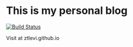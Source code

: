 # This is my personal blog

[![Build Status](https://travis-ci.org/ztlevi/hexo_blog.svg?branch=master)](https://travis-ci.org/ztlevi/hexo_blog)

Visit at ztlevi.github.io
